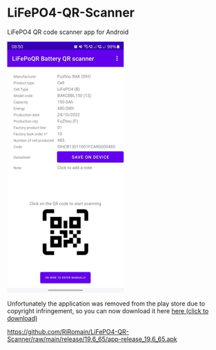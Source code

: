# LiFePO4-QR-Scanner
LiFePO4 QR code scanner app for Android

![alt text](https://github.com/riromain/LiFePO4-QR-Scanner/blob/main/img/Screenshot_1_25.jpg?raw=true)

Unfortunately the application was removed from the play store due to copyright infringement, so you can now download it here
<a id="raw-url" href="https://raw.githubusercontent.com/RiRomain/LiFePO4-QR-Scanner/main/release/19.6_65/app-release_19.6_65.apk">here (click to download)</a>

https://github.com/RiRomain/LiFePO4-QR-Scanner/raw/main/release/19.6_65/app-release_19.6_65.apk